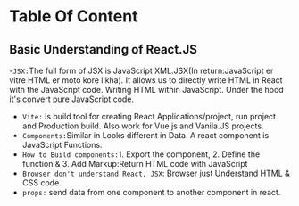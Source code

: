 # Table Of Content

## Basic Understanding of React.JS
-`JSX:`The full form of JSX is JavaScript XML.JSX(In return:JavaScript er vitre HTML er moto kore likha). It allows us to directly write HTML in React with the JavaScript code. Writing HTML within JavaScript. Under the hood it's convert pure JavaScript code. 
- `Vite:` is build tool for creating React Applications/project, run project and Production build. Also work for Vue.js and Vanila.JS projects.
- `Components:`Similar in Looks different in Data. A react component is JavaScript Functions. 
- `How to Build components:`1. Export the component, 2. Define the function & 3. Add Markup:Return HTML code with JavaScript
- `Browser don't understand React, JSX`: Browser just Understand HTML & CSS code.   
- `props:` send data from one component to another  component in react. 